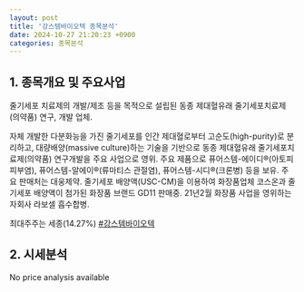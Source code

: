 ```yaml
---
layout: post
title: '강스템바이오텍 종목분석'
date: 2024-10-27 21:20:23 +0900
categories: 종목분석
---
```


## 1. 종목개요 및 주요사업

줄기세포 치료제의 개발/제조 등을 목적으로 설립된 동종 제대혈유래 줄기세포치료제(의약품) 연구, 개발 업체.

자체 개발한 다분화능을 가진 줄기세포를 인간 제대혈로부터 고순도(high-purity)로 분리하고, 대량배양(massive culture)하는 기술을 기반으로 동종 제대혈유래 줄기세포치료제(의약품) 연구개발을 주요 사업으로 영위. 주요 제품으로 퓨어스템-에이디®(아토피피부염), 퓨어스템-알에이®(류마티스 관절염), 퓨어스템-시디®(크론병) 등을 보유. 주요 판매처는 대웅제약. 줄기세포 배양액(USC-CM)을 이용하여 화장품업체 코스온과 줄기세포 배양액이 첨가된 화장품 브랜드 GD11 판매중. 21년2월 화장품 사업을 영위하는 자회사 라보셀 흡수합병.

최대주주는 세종(14.27%)
[#강스템바이오텍](#)

## 2. 시세분석

No price analysis available
